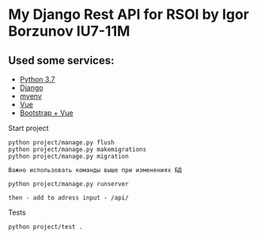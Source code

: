 # My Django Rest API for RSOI by Igor Borzunov IU7-11M

## Used some services:
* [Python 3.7](https://www.python.org/download/releases/3.0/)
* [Django](http://www.django-rest-framework.org)
* [myenv](https://pypi.org/project/myenv/)
* [Vue](https://vuejs.org)
* [Bootstrap + Vue](https://bootstrap-vue.js.org)




Start project  

```
python project/manage.py flush
python project/manage.py makemigrations
python project/manage.py migration

Важно использовать команды выше при изменениях БД

python project/manage.py runserver

then - add to adress input - /api/ 
```

Tests
```
python project/test .
```
